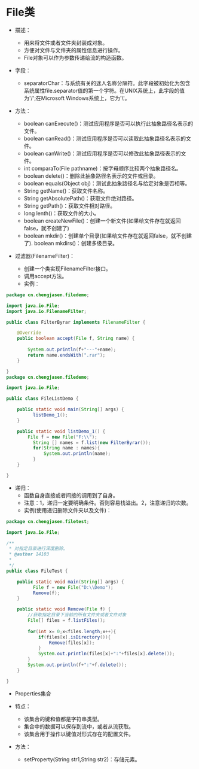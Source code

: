 # File类
* 描述：
  * 用来将文件或者文件夹封装成对象。
  * 方便对文件与文件夹的属性信息进行操作。
  * File对象可以作为参数传递给流的构造函数。


* 字段：
  * separatorChar：与系统有关的迷人名称分隔符。此字段被初始化为包含系统属性file.separator值的第一个字符。在UNIX系统上，此字段的值为'/';在Microsoft Windows系统上，它为'\\'。


* 方法：
  * boolean canExecute()：测试应用程序是否可以执行此抽象路径名表示的文件。
  * boolean canRead()：测试应用程序是否可以读取此抽象路径名表示的文件。
  * boolean canWrite()：测试应用程序是否可以修改此抽象路径表示的文件。
  * int comparaTo(File pathname)：按字母顺序比较两个抽象路径名。
  * boolean delete()：删除此抽象路径名表示的文件或目录。
  * boolean equals(Object obj)：测试此抽象路径名与给定对象是否相等。
  * String getName()：获取文件名称。
  * String getAbsolutePath()：获取文件绝对路径。
  * String getPath()：获取文件相对路径。
  * long lenth()：获取文件的大小。
  * boolean createNewFile()：创建一个新文件(如果给文件存在就返回false，就不创建了)
  * boolean mkdir()：创建单个目录(如果给文件存在就返回false，就不创建了). boolean mkdirs()：创建多级目录。


* 过滤器(FilenameFilter)：
  * 创建一个类实现FilenameFilter接口。
  * 调用accept方法。
  * 实例：


```java
package cn.chengjasen.filedemo;

import java.io.File;
import java.io.FilenameFilter;

public class FilterByrar implements FilenameFilter {

	@Override
	public boolean accept(File f, String name) {
           
		System.out.println(f+"---"+name);
		return name.endsWith(".rar");
	}

}
package cn.chengjasen.filedemo;

import java.io.File;

public class FileListDemo {

	public static void main(String[] args) {
          listDemo_1();
	}

	public static void listDemo_1() {
		File f = new File("F:\\");
		  String [] names = f.list(new FilterByrar());
		  for(String name : names){
			  System.out.println(name);
		  }
	}

}
```


* 递归：
  * 函数自身直接或者间接的调用到了自身。
  * 注意：1，递归一定要明确条件。否则容易栈溢出。2，注意递归的次数。
  * 实例(使用递归删除文件夹以及文件)：


```java
package cn.chengjasen.filetest;

import java.io.File;

/**
 * 对指定目录进行深度删除。
 * @author 14103
 *
 */
public class FileTest {

	public static void main(String[] args) {
          File f = new File("D:\\Demo");
          Remove(f);
	}

	public static void Remove(File f) {
		//获取指定目录下当前的所有文件夹或者文件对象
		File[] files = f.listFiles();
		
		for(int x= 0;x<files.length;x++){
			if(files[x].isDirectory()){
				Remove(files[x]);
			}
			System.out.println(files[x]+":"+files[x].delete());
		}
		System.out.println(f+":"+f.delete());
	}

}
```


* Properties集合
* 特点：
  *  该集合的键和值都是字符串类型。
  *  集合中的数据可以保存到流中，或者从流获取。
  *  该集合用于操作以键值对形式存在的配置文件。


* 方法：
  * setProperty(String str1,String str2)：存储元素。
